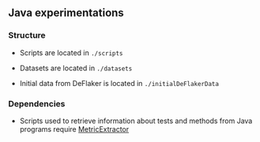 ## Java experimentations

### Structure

* Scripts are located in `./scripts`

* Datasets are located in `./datasets`

* Initial data from DeFlaker is located in `./initialDeFlakerData`

### Dependencies

* Scripts used to retrieve information about tests and methods from Java programs require [MetricExtractor](https://github.com/GuillaumeHaben/MetricExtractor)
